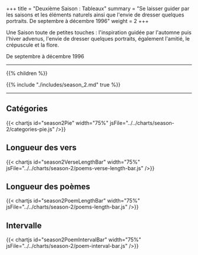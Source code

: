 +++
title = "Deuxième Saison : Tableaux"
summary = "Se laisser guider par les saisons et les éléments naturels ainsi que l'envie de dresser quelques portraits. De septembre à décembre 1996"
weight = 2
+++

Une Saison toute de petites touches : l'inspiration guidée par l'automne puis l'hiver advenus, l'envie de dresser quelques portraits, également l'amitié, le crépuscule et la flore.

De septembre à décembre 1996

---
{{% children  %}}

{{% include "./includes/season_2.md" true %}}

---
## Catégories
{{< chartjs id="season2Pie" width="75%" jsFile="../../charts/season-2/categories-pie.js" />}}
## Longueur des vers
{{< chartjs id="season2VerseLengthBar" width="75%" jsFile="../../charts/season-2/poems-verse-length-bar.js" />}}
## Longueur des poèmes
{{< chartjs id="season2PoemLengthBar" width="75%" jsFile="../../charts/season-2/poems-length-bar.js" />}}
## Intervalle
{{< chartjs id="season2PoemIntervalBar" width="75%" jsFile="../../charts/season-2/poem-interval-bar.js" />}}
